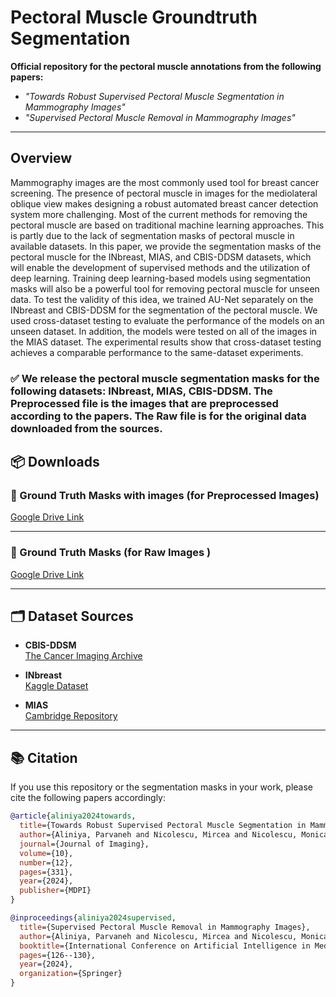 

# Pectoral Muscle Groundtruth Segmentation

**Official repository for the pectoral muscle annotations from the following papers:**

- _"Towards Robust Supervised Pectoral Muscle Segmentation in Mammography Images"_
- _"Supervised Pectoral Muscle Removal in Mammography Images"_

---

## Overview

Mammography images are the most commonly used tool for breast cancer screening. The presence of pectoral muscle in images for the mediolateral oblique view makes designing a robust automated breast cancer detection system more challenging. Most of the current methods for removing the pectoral muscle are based on traditional machine learning approaches. This is partly due to the lack of segmentation masks of pectoral muscle in available datasets. In this paper, we provide the segmentation masks of the pectoral muscle for the INbreast, MIAS, and CBIS-DDSM datasets, which will enable the development of supervised methods and the utilization of deep learning. Training deep learning-based models using segmentation masks will also be a powerful tool for removing pectoral muscle for unseen data. To test the validity of this idea, we trained AU-Net separately on the INbreast and CBIS-DDSM for the segmentation of the pectoral muscle. We used cross-dataset testing to evaluate the performance of the models on an unseen dataset. In addition, the models were tested on all of the images in the MIAS dataset. The experimental results show that cross-dataset testing achieves a comparable performance to the same-dataset experiments.

### ✅ We release the **pectoral muscle segmentation masks** for the following datasets: **INbreast**, **MIAS**, **CBIS-DDSM**. The **Preprocessed** file is the images that are preprocessed according to the papers. The **Raw** file is for the original data downloaded from the sources.






## 📦 Downloads

### 🔹 Ground Truth Masks with images (for Preprocessed Images)

[ Google Drive Link](https://drive.google.com/file/d/1Ek25FOImqBHEIfpV6O5Vix5gueGFEeGx/view?usp=sharing)

---

### 🔹 Ground Truth Masks (for Raw Images )

[ Google Drive Link](https://drive.google.com/file/d/1yEKepjP4OKhiiP82cO5T4R-xLS7ZDpNn/view?usp=sharing)

---

## 🗂 Dataset Sources

- **CBIS-DDSM**  
  [ The Cancer Imaging Archive](https://www.cancerimagingarchive.net/collection/cbis-ddsm/)

- **INbreast**  
  [ Kaggle Dataset](https://www.kaggle.com/datasets/ramanathansp20/inbreast-dataset)


- **MIAS**  
  [ Cambridge Repository](https://www.repository.cam.ac.uk/items/b6a97f0c-3b9b-40ad-8f18-3d121eef1459)

---


## 📚 Citation

If you use this repository or the segmentation masks in your work, please cite the following papers accordingly:

```bibtex
@article{aliniya2024towards,
  title={Towards Robust Supervised Pectoral Muscle Segmentation in Mammography Images},
  author={Aliniya, Parvaneh and Nicolescu, Mircea and Nicolescu, Monica and Bebis, George},
  journal={Journal of Imaging},
  volume={10},
  number={12},
  pages={331},
  year={2024},
  publisher={MDPI}
}

@inproceedings{aliniya2024supervised,
  title={Supervised Pectoral Muscle Removal in Mammography Images},
  author={Aliniya, Parvaneh and Nicolescu, Mircea and Nicolescu, Monica and Bebis, George},
  booktitle={International Conference on Artificial Intelligence in Medicine},
  pages={126--130},
  year={2024},
  organization={Springer}
}
